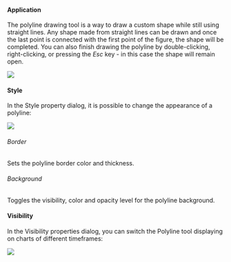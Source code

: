 #### Application

The polyline drawing tool is a way to draw a custom shape while still using straight lines. Any shape made from straight lines can be drawn and once the last point is connected with the first point of the figure, the shape will be completed. You can also finish drawing the polyline by double-clicking, right-clicking, or pressing the _Esc_ key - in this case the shape will remain open.

![](https://s3.amazonaws.com/cdn.freshdesk.com/data/helpdesk/attachments/production/43539542256/original/wZTaFVkDjQpyp8w_9pO4pCD-dsFecr57Iw.png?1738933729)

#### Style

In the Style property dialog, it is possible to change the appearance of a polyline:

![](https://s3.amazonaws.com/cdn.freshdesk.com/data/helpdesk/attachments/production/43525514677/original/iLuPH8VUPq70AcFvzaV8Y44CcyUwV-mCLg.png?1732549315)

###### Border

Sets the polyline border color and thickness.

###### Background

Toggles the visibility, color and opacity level for the polyline background.

#### Visibility

In the Visibility properties dialog, you can switch the Polyline tool displaying on charts of different timeframes:

![](https://s3.amazonaws.com/cdn.freshdesk.com/data/helpdesk/attachments/production/43525514745/original/mTfCJVsHK1yqAhBZOvUBtQTm0QwEIxX0tA.png?1732549331)